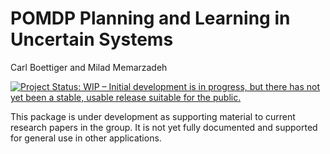 POMDP Planning and Learning in Uncertain Systems
================
Carl Boettiger and Milad Memarzadeh

[![Project Status: WIP – Initial development is in progress, but there has not yet been a stable, usable release suitable for the public.](http://www.repostatus.org/badges/latest/wip.svg)](http://www.repostatus.org/#wip)

This package is under development as supporting material to current research papers in the group. It is not yet fully documented and supported for general use in other applications.
